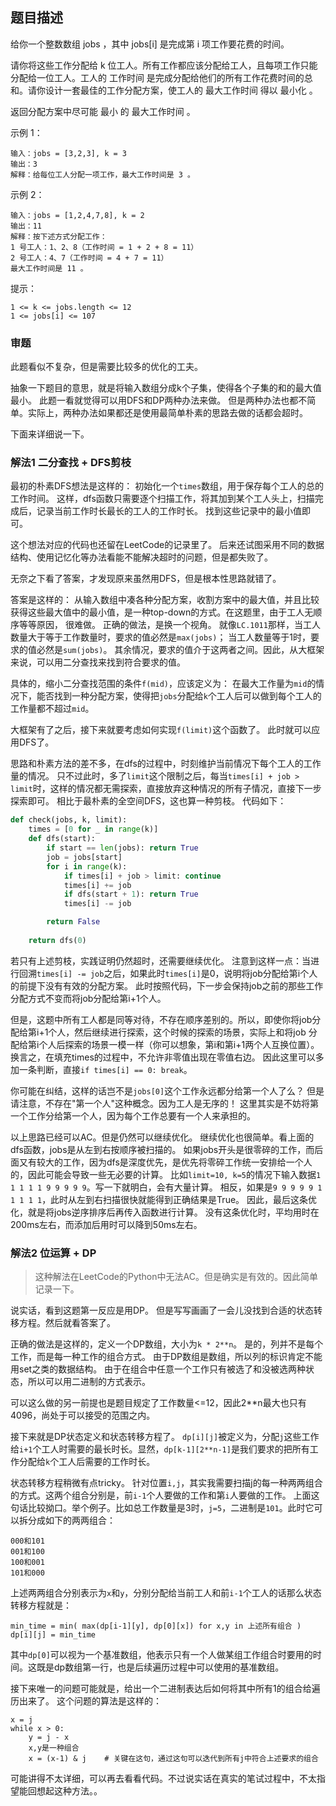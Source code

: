 ## 题目描述
给你一个整数数组 jobs ，其中 jobs[i] 是完成第 i 项工作要花费的时间。

请你将这些工作分配给 k 位工人。所有工作都应该分配给工人，且每项工作只能分配给一位工人。工人的 工作时间 是完成分配给他们的所有工作花费时间的总和。请你设计一套最佳的工作分配方案，使工人的 最大工作时间 得以 最小化 。

返回分配方案中尽可能 最小 的 最大工作时间 。
 

示例 1：
```
输入：jobs = [3,2,3], k = 3
输出：3
解释：给每位工人分配一项工作，最大工作时间是 3 。
```
示例 2：
```
输入：jobs = [1,2,4,7,8], k = 2
输出：11
解释：按下述方式分配工作：
1 号工人：1、2、8（工作时间 = 1 + 2 + 8 = 11）
2 号工人：4、7（工作时间 = 4 + 7 = 11）
最大工作时间是 11 。
```

提示：
```
1 <= k <= jobs.length <= 12
1 <= jobs[i] <= 107
```

### 审题
此题看似不复杂，但是需要比较多的优化的工夫。

抽象一下题目的意思，就是将输入数组分成k个子集，使得各个子集的和的最大值最小。
此题一看就觉得可以用DFS和DP两种办法来做。
但是两种办法也都不简单。实际上，两种办法如果都还是使用最简单朴素的思路去做的话都会超时。

下面来详细说一下。

### 解法1 二分查找 + DFS剪枝
最初的朴素DFS想法是这样的：
初始化一个`times`数组，用于保存每个工人的总的工作时间。
这样，dfs函数只需要逐个扫描工作，将其加到某个工人头上，扫描完成后，记录当前工作时长最长的工人的工作时长。
找到这些记录中的最小值即可。

这个想法对应的代码也还留在LeetCode的记录里了。
后来还试图采用不同的数据结构、使用记忆化等办法看能不能解决超时的问题，但是都失败了。

无奈之下看了答案，才发现原来虽然用DFS，但是根本性思路就错了。

答案是这样的：
从输入数组中凑各种分配方案，收割方案中的最大值，并且比较获得这些最大值中的最小值，是一种top-down的方式。在这题里，由于工人无顺序等等原因，
很难做。
正确的做法，是换一个视角。
就像`LC.1011`那样，当工人数量大于等于工作数量时，要求的值必然是`max(jobs)`；
当工人数量等于1时，要求的值必然是`sum(jobs)`。
其余情况，要求的值介于这两者之间。因此，从大框架来说，可以用二分查找来找到符合要求的值。

具体的，缩小二分查找范围的条件`f(mid)`，应该定义为：
在最大工作量为`mid`的情况下，能否找到一种分配方案，使得把`jobs`分配给`k`个工人后可以做到每个工人的工作量都不超过`mid`。

大框架有了之后，接下来就要考虑如何实现`f(limit)`这个函数了。
此时就可以应用DFS了。

思路和朴素方法的差不多，在dfs的过程中，时刻维护当前情况下每个工人的工作量的情况。
只不过此时，多了`limit`这个限制之后，每当`times[i] + job > limit`时，这样的情况都无需探索，直接放弃这种情况的所有子情况，直接下一步探索即可。
相比于最朴素的全空间DFS，这也算一种剪枝。
代码如下：
```python
def check(jobs, k, limit):
    times = [0 for _ in range(k)]
    def dfs(start):
        if start == len(jobs): return True
        job = jobs[start]
        for i in range(k):
            if times[i] + job > limit: continue
            times[i] += job
            if dfs(start + 1): return True
            times[i] -= job

        return False
    
    return dfs(0)
```

若只有上述剪枝，实践证明仍然超时，还需要继续优化。
注意到这样一点：当进行回溯`times[i] -= job`之后，如果此时`times[i]`是0，说明将job分配给第i个人的前提下没有有效的分配方案。
此时按照代码，下一步会保持job之前的那些工作分配方式不变而将job分配给第i+1个人。

但是，这题中所有工人都是同等对待，不存在顺序差别的。所以，即使你将job分配给第i+1个人，然后继续进行探索，这个时候的探索的场景，实际上和将job
分配给第i个人后探索的场景一模一样（你可以想象，第i和第i+1两个人互换位置）。
换言之，在填充times的过程中，不允许非零值出现在零值右边。
因此这里可以多加一条判断，直接`if times[i] == 0: break`。

你可能在纠结，这样的话岂不是`jobs[0]`这个工作永远都分给第一个人了么？
但是请注意，不存在"第一个人"这种概念。因为工人是无序的！
这里其实是不妨将第一个工作分给第一个人，因为每个工作总要有一个人来承担的。

以上思路已经可以AC。但是仍然可以继续优化。
继续优化也很简单。看上面的dfs函数，jobs是从左到右按顺序被扫描的。
如果jobs开头是很零碎的工作，而后面又有较大的工作，因为dfs是深度优先，是优先将零碎工作统一安排给一个人的，因此可能会导致一些无必要的计算。
比如`limit=10, k=5`的情况下输入数据`1 1 1 1 1 9 9 9 9 9`。写一下就明白，会有大量计算。
相反，如果是`9 9 9 9 9 1 1 1 1 1`，此时从左到右扫描很快就能得到正确结果是True。
因此，最后这条优化，就是将jobs逆序排序后再传入函数进行计算。
没有这条优化时，平均用时在200ms左右，而添加后用时可以降到50ms左右。

### 解法2 位运算 + DP
>这种解法在LeetCode的Python中无法AC。但是确实是有效的。因此简单记录一下。

说实话，看到这题第一反应是用DP。
但是写写画画了一会儿没找到合适的状态转移方程。然后就看答案了。

正确的做法是这样的，定义一个DP数组，大小为`k * 2**n`。
是的，列并不是每个工作，而是每一种工作的组合方式。
由于DP数组是数组，所以列的标识肯定不能用set之类的数据结构。
由于在组合中任意一个工作只有被选了和没被选两种状态，所以可以用二进制的方式表示。

可以这么做的另一前提也是题目规定了工作数量<=12，因此2**n最大也只有4096，尚处于可以接受的范围之内。

接下来就是DP状态定义和状态转移方程了。
`dp[i][j]`被定义为，分配`j`这些工作给`i+1`个工人时需要的最长时长。显然，`dp[k-1][2**n-1]`是我们要求的把所有工作分配给`k`个工人后需要的工作时长。

状态转移方程稍微有点tricky。
针对位置`i,j`，其实我需要扫描j的每一种两两组合的方式。这两个组合分别是，前`i-1`个人要做的工作和第`i`人要做的工作。
上面这句话比较拗口。举个例子。比如总工作数量是3时，`j=5`，二进制是`101`。此时它可以拆分成如下的两两组合：
```text
000和101
001和100
100和001
101和000
```
上述两两组合分别表示为`x`和`y`，分别分配给当前工人和前`i-1`个工人的话那么状态转移方程就是：
```text
min_time = min( max(dp[i-1][y], dp[0][x]) for x,y in 上述所有组合 )
dp[i][j] = min_time
```
其中`dp[0]`可以视为一个基准数组，他表示只有一个人做某组工作组合时要用的时间。这既是dp数组第一行，也是后续遍历过程中可以使用的基准数组。

接下来唯一的问题可能就是，给出一个二进制表达后如何将其中所有1的组合给遍历出来了。
这个问题的算法是这样的：
```text
x = j
while x > 0:
    y = j - x
    x,y是一种组合
    x = (x-1) & j    # 关键在这句，通过这句可以迭代到所有j中符合上述要求的组合
```

可能讲得不太详细，可以再去看看代码。不过说实话在真实的笔试过程中，不太指望能回想起这种方法。。
